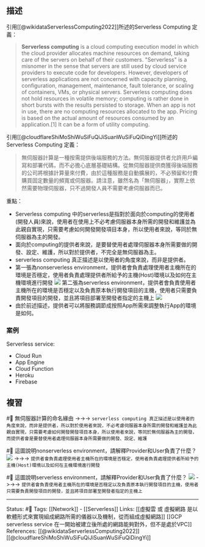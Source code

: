 

## 描述

引用[[@wikidataServerlessComputing2022]]所述的Serverless Computing 定義：
> **Serverless computing** is a cloud computing execution model in which the cloud provider allocates machine resources on demand, taking care of the servers on behalf of their customers. "Serverless" is a misnomer in the sense that servers are still used by cloud service providers to execute code for developers. However, developers of serverless applications are not concerned with capacity planning, configuration, management, maintenance, fault tolerance, or scaling of containers, VMs, or physical servers. Serverless computing does not hold resources in volatile memory; computing is rather done in short bursts with the results persisted to storage. When an app is not in use, there are no computing resources allocated to the app. Pricing is based on the actual amount of resources consumed by an application.[1] It can be a form of utility computing.


引用[[@cloudflareShiMoShiWuSiFuQiJiSuanWuSiFuQiDingYi]]所述的Serverless Computing 定義：
> 無伺服器計算是一種按需提供後端服務的方法。無伺服器提供者允許用戶編寫和部署代碼，而不必擔心底層基礎結構。從無伺服器提供商獲得後端服務的公司將根據計算量來付費，由於這種服務是自動擴展的，不必預留和付費購買固定數量的頻寬或伺服器。請注意，雖然名為「無伺服器」，實際上依然需要物理伺服器，只不過開發人員不需要考慮伺服器而已。

重點：
- Serverless computing 中的serverless是指對於面向於computing的使用者(開發人員)來說，使用者在使用上不必考慮伺服器本身所需的開發和維護並為此親自實現，只需要考慮如何開發開發項目本身，所以使用者來說，等同於無伺服器為主的開發。
- 面向於computing的提供者來說，是要替使用者處理伺服器本身所需要做的開發、設定、維護，所以對於提供者，不完全是無伺服器為主。
- serverless computing 真正描述是以使用者的角度來說，而非是提供者。
- 第一張為nonserverless environment，提供者會負責處理使用者主機所在的環境是否穩定，使用者負責處理提供者所給予的主機(Host)環境以及如何在主機環境進行開發
![](https://res.cloudinary.com/dqfxgtyoi/image/upload/v1653314112/blog/network/serverless/non-serverless-env_bbi9ve.png)
第二張為serverless environment，提供者會負責使用者主機所在的環境是否穩定以及負責原本執行開發項目的主機，使用者只需要負責開發項目的開發，並且將項目部署至開發者指定的主機上
![](https://res.cloudinary.com/dqfxgtyoi/image/upload/v1653314112/blog/network/serverless/serverless-env_a6j5mv.png)
- 由於前述描述，提供者可以將服務調節成按照App所需來調整執行App的環境是如何。


### 案例
Serverless service:
- Cloud Run
- App Engine
- Cloud Function
- Heroku
- Firebase

## 複習

#🧠 無伺服器計算的命名緣由 ->->-> `serverless computing 真正描述是以使用者的角度來說，而非是提供者，所以對於使用者來說，不必考慮伺服器本身所需的開發和維護並為此親自實現，只需要考慮如何開發開發項目本身，所以使用者來說，等同於無伺服器為主的開發，而提供者會是要替使用者處理伺服器本身所需要做的開發、設定、維護`
<!--SR:!2022-07-21,35,230-->

#🧠 這圖說明nonserverless environment，請解釋Provider和User負責了什麼？ ![](https://res.cloudinary.com/dqfxgtyoi/image/upload/v1653314112/blog/network/serverless/non-serverless-env_bbi9ve.png) ->->-> `提供者會負責處理使用者主機所在的環境是否穩定，使用者負責處理提供者所給予的主機(Host)環境以及如何在主機環境進行開發`
<!--SR:!2022-07-20,35,248-->

#🧠 這圖說明serverless environment，請解釋Provider和User負責了什麼？  ![](https://res.cloudinary.com/dqfxgtyoi/image/upload/v1653314112/blog/network/serverless/serverless-env_a6j5mv.png) ->->-> `提供者會負責使用者主機所在的環境是否穩定以及負責原本執行開發項目的主機，使用者只需要負責開發項目的開發，並且將項目部署至開發者指定的主機上`
<!--SR:!2022-07-05,28,250-->

---
Status: #🌱 
Tags:
[[Network]] - [[Serverless]]
Links:
[[虛擬雲 或 虛擬網路 是以軟體形式來實現組成網路所需的儀器以及機制，從而組成虛擬網路]]
[[GCP serverless service 在一開始被建立後所處的網路能夠對外，但不是處於VPC]]
References:
[[@wikidataServerlessComputing2022]]
[[@cloudflareShiMoShiWuSiFuQiJiSuanWuSiFuQiDingYi]]